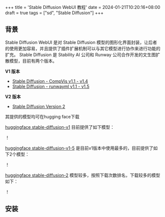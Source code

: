 +++
title = 'Stable Diffusion WebUI 教程'
date = 2024-01-21T10:20:16+08:00
draft = true
tags = ["sd", "Stable Diffusion"]
+++

## 背景

Stable Diffusion WebUI 是对 Stable Diffusion 模型的图形化界面封装，让后者的使用更加容易，并且提供了插件扩展机制可以与其它模型进行协作来进行功能的扩充。
Stable Diffusion  是 Stability AI 公司和 Runway 公司合作开发的文生图扩散模型，目前有两个版本。

**V1 版本**

- [Stable Diffusion - CompVis v1.1 - v1.4](https://github.com/CompVis/stable-diffusion)
- [Stable Diffusion - runwayml v1.1 - v1.5](https://github.com/runwayml/stable-diffusion)

**V2 版本**

- [Stable Diffusion Version 2](https://github.com/Stability-AI/stablediffusion)

其提供的模型均可在hugging face下载

[huggingface stable-diffusion-v1](https://huggingface.co/CompVis) 目前提供了如下模型：

！[](/images/2024-01-21/sd-v1-list.png)


[huggingface stable-diffusion-v1-5](https://huggingface.co/runwayml) 是目前v1版本中使用最多的，目前提供了如下2个模型：

！[](/images/2024-01-21/sd-v1-5-list.png)


[huggingface stable-diffusion-2](https://huggingface.co/stabilityai/stable-diffusion-2) 模型较多，按照下载次数排名，下载较多的模型如下：

！[](/images/2024-01-21/sd-v2-list.png)

## 安装
